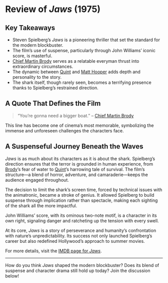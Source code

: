 # Review of *Jaws* (1975)

## Key Takeaways

- Steven Spielberg’s *Jaws* is a pioneering thriller that set the standard for the modern blockbuster.
- The film’s use of suspense, particularly through John Williams’ iconic score, is masterful.
- [Chief Martin Brody](https://en.wikipedia.org/wiki/Martin_Brody) serves as a relatable everyman thrust into extraordinary circumstances.
- The dynamic between [Quint](https://en.wikipedia.org/wiki/Quint_(Jaws)) and [Matt Hooper](https://en.wikipedia.org/wiki/Matt_Hooper) adds depth and personality to the story.
- The shark itself, though rarely seen, becomes a terrifying presence thanks to Spielberg’s restrained direction.

## A Quote That Defines the Film

> “You’re gonna need a bigger boat.” – [Chief Martin Brody](https://en.wikipedia.org/wiki/Martin_Brody)

This line has become one of cinema’s most memorable, symbolizing the immense and unforeseen challenges the characters face.

## A Suspenseful Journey Beneath the Waves

*Jaws* is as much about its characters as it is about the shark. Spielberg’s direction ensures that the terror is grounded in human experience, from [Brody](https://en.wikipedia.org/wiki/Martin_Brody)’s fear of water to [Quint](https://en.wikipedia.org/wiki/Quint_(Jaws))’s harrowing tale of survival. The film’s structure—a blend of horror, adventure, and camaraderie—keeps the audience engaged throughout.

The decision to limit the shark’s screen time, forced by technical issues with the animatronic, became a stroke of genius. It allowed Spielberg to build suspense through implication rather than spectacle, making each sighting of the shark all the more impactful.

John Williams’ score, with its ominous two-note motif, is a character in its own right, signaling danger and ratcheting up the tension with every swell.

At its core, *Jaws* is a story of perseverance and humanity’s confrontation with nature’s unpredictability. Its success not only launched Spielberg’s career but also redefined Hollywood’s approach to summer movies.

For more details, visit the [IMDB page for *Jaws*](https://www.imdb.com/title/tt0073195/).

---

How do you think *Jaws* shaped the modern blockbuster? Does its blend of suspense and character drama still hold up today? Join the discussion below!
